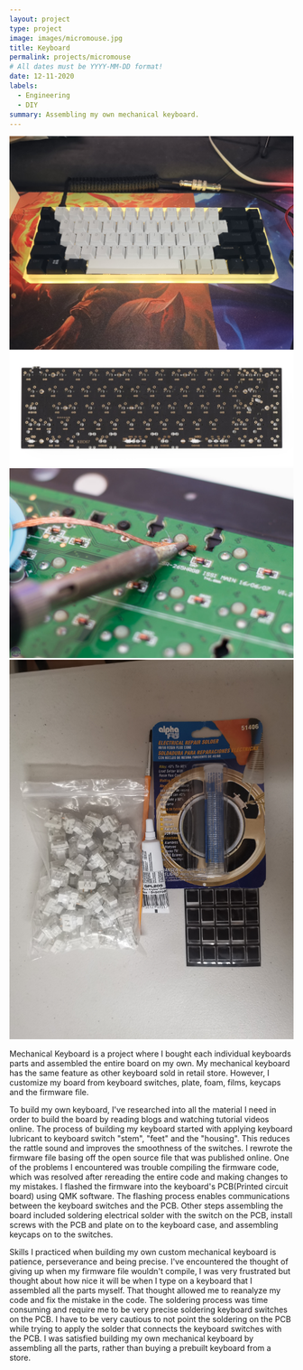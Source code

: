 ```yaml
---
layout: project
type: project
image: images/micromouse.jpg
title: Keyboard
permalink: projects/micromouse
# All dates must be YYYY-MM-DD format!
date: 12-11-2020
labels:
  - Engineering
  - DIY
summary: Assembling my own mechanical keyboard.
---
```


<div class="ui small rounded images">
  <img class="ui image" src="../images/keyboard1.jpg">
  <img class="ui image" src="../images/pcb.jpg">
  <img class="ui image" src="../images/solder.jpg">
  <img class="ui image" src="../images/material.jpg">

</div>

Mechanical Keyboard is a project where I bought each individual keyboards parts and assembled the entire board on my own. My mechanical keyboard has the same feature as other keyboard sold in retail store. However, I customize my board from keyboard switches, plate, foam, films, keycaps and the firmware file. 

 To build my own keyboard, I've researched into all the material I need in order to build the board by reading blogs and watching tutorial videos online. The process of building my keyboard started with applying keyboard lubricant to keyboard switch "stem", "feet" and the "housing". This reduces the rattle sound and improves the smoothness of the switches. I rewrote the firmware file basing off the open source file that was published online. One of the problems I encountered was trouble compiling the firmware code, which was resolved after rereading the entire code and making changes to my mistakes. I flashed the firmware into the keyboard's PCB(Printed circuit board) using QMK software. The flashing process enables communications between the keyboard switches and the PCB. Other steps assembling the board included soldering electrical solder with the switch on the PCB, install screws with the PCB and plate on to the keyboard case, and assembling keycaps on to the switches. 

Skills I practiced when building my own custom mechanical keyboard is patience, perseverance and being precise. I've encountered the thought of giving up when my firmware file wouldn't compile, I was very frustrated but thought about how nice it will be when I type on a keyboard that I assembled all the parts myself. That thought allowed me to reanalyze my code and fix the mistake in the code. The soldering process was time consuming and require me to be very precise soldering keyboard switches on the PCB. I have to be very cautious to not point the soldering on the PCB while trying to apply the solder that connects the keyboard switches with the PCB. I was satisfied building my own mechanical keyboard by assembling all the parts, rather than buying a prebuilt keyboard from a store. 



